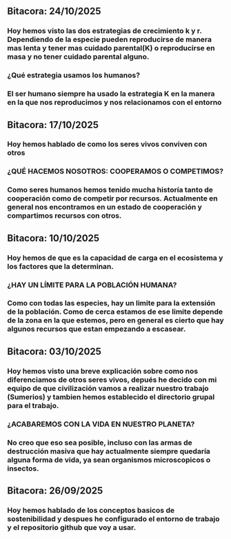## Bitacora: 24/10/2025
### Hoy hemos visto las dos estrategias de crecimiento k y r. Dependiendo de la especie pueden reproducirse de manera mas lenta y tener mas cuidado parental(K) o reproducirse en masa y no tener cuidado parental alguno.
### ¿Qué estrategia usamos los humanos?
### El ser humano siempre ha usado la estrategia K en la manera en la que nos reproducimos y nos relacionamos con el entorno

## Bitacora: 17/10/2025
### Hoy hemos hablado de como los seres vivos conviven con otros
### ¿QUÉ HACEMOS NOSOTROS: COOPERAMOS O COMPETIMOS?
### Como seres humanos hemos tenido mucha historía tanto de cooperación como de competir por recursos. Actualmente en general nos encontramos en un estado de cooperación y compartimos recursos con otros.

## Bitacora: 10/10/2025
### Hoy hemos de que es la capacidad de carga en el ecosistema y los factores que la determinan.
### ¿HAY UN LÍMITE PARA LA POBLACIÓN HUMANA?
### Como con todas las especies, hay un limite para la extensión de la población. Como de cerca estamos de ese limite depende de la zona en la que estemos, pero en general es cierto que hay algunos recursos que estan empezando a escasear.

## Bitacora: 03/10/2025
### Hoy hemos visto una breve explicación sobre como nos diferenciamos de otros seres vivos, depués he decido con mi equipo de que civilización vamos a realizar nuestro trabajo (Sumerios) y tambien hemos establecido el directorio grupal para el trabajo.

### ¿ACABAREMOS CON LA VIDA EN NUESTRO PLANETA?
### No creo que eso sea posible, incluso con las armas de destrucción masiva que hay actualmente siempre quedaría alguna forma de vida, ya sean organismos microscopicos o insectos.

## Bitacora: 26/09/2025
### Hoy hemos hablado de los conceptos basicos de sostenibilidad y despues he configurado el entorno de trabajo y el repositorio github que voy a usar.